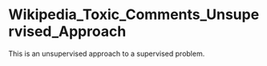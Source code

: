 # Wikipedia_Toxic_Comments_Unsupervised_Approach
This is an unsupervised approach to a supervised problem. 
